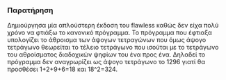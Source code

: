### Παρατήρηση
Δημιούργησα μία απλούστερη έκδοση του flawless καθώς δεν είχα πολύ χρόνο να φτιάξω το κανονικό πρόγραμμα. Το πρόγραμμα που έφτιαξα υπολογίζει το άθροισμα των άψογων τετραγώνων που όμως άψογο τετράγωνο θεωρείται το τέλειο τετράγωνο που ισούται με το τετράγωνο του αθροίσματος διαδοχικών ψηφίων του ένα προς ένα. Δηλαδεί το πρόγραμμα δεν αναγρωρίζει ως άψογο τετράγωνο το 1296 γιατί θα προσθέσει 1+2+9+6=18 και 18^2=324.